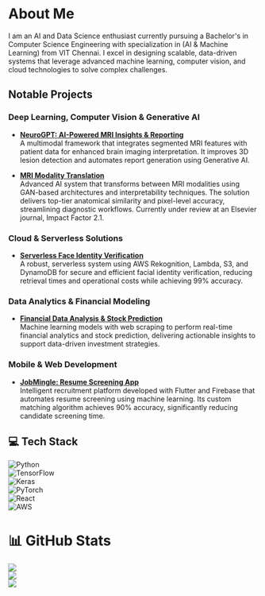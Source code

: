 # About Me

I am an AI and Data Science enthusiast currently pursuing a Bachelor's in Computer Science Engineering with specialization in (AI & Machine Learning) from VIT Chennai. I excel in designing scalable, data-driven systems that leverage advanced machine learning, computer vision, and cloud technologies to solve complex challenges.

## Notable Projects

### Deep Learning, Computer Vision & Generative AI
- **[NeuroGPT: AI-Powered MRI Insights & Reporting](https://github.com/atchudhansg/NeuroGPT-AI-Powered-MRI-Insights-Reporting)**  
  A multimodal framework that integrates segmented MRI features with patient data for enhanced brain imaging interpretation. It improves 3D lesion detection and automates report generation using Generative AI.
  
- **[MRI Modality Translation](https://github.com/atchudhansg/MRI-Modality-Translation)**  
  Advanced AI system that transforms between MRI modalities using GAN-based architectures and interpretability techniques. The solution delivers top-tier anatomical similarity and pixel-level accuracy, streamlining diagnostic workflows. Currently under review at an Elsevier journal, Impact Factor 2.1.

### Cloud & Serverless Solutions
- **[Serverless Face Identity Verification](https://github.com/atchudhansg/Serverless-Face-Identity-Verification-Using-AWS-Rekognition)**  
  A robust, serverless system using AWS Rekognition, Lambda, S3, and DynamoDB for secure and efficient facial identity verification, reducing retrieval times and operational costs while achieving 99% accuracy.

### Data Analytics & Financial Modeling
- **[Financial Data Analysis & Stock Prediction](https://github.com/atchudhansg/Financial-Data-Analysis-Stock-Prediction-with-ML-Web-Scraping)**  
  Machine learning models with web scraping to perform real-time financial analytics and stock prediction, delivering actionable insights to support data-driven investment strategies.

### Mobile & Web Development
- **[JobMingle: Resume Screening App](https://github.com/atchudhansg/jobmingle-resume-screening-app)**  
  Intelligent recruitment platform developed with Flutter and Firebase that automates resume screening using machine learning. Its custom matching algorithm achieves 90% accuracy, significantly reducing candidate screening time.

## 💻 Tech Stack

![Python](https://img.shields.io/badge/Python-3776AB?style=for-the-badge&logo=python&logoColor=white)  
![TensorFlow](https://img.shields.io/badge/TensorFlow-FF6F00?style=for-the-badge&logo=tensorflow&logoColor=white)  
![Keras](https://img.shields.io/badge/Keras-D00000?style=for-the-badge&logo=keras&logoColor=white)  
![PyTorch](https://img.shields.io/badge/PyTorch-EE4C2C?style=for-the-badge&logo=pytorch&logoColor=white)  
![React](https://img.shields.io/badge/React-20232A?style=for-the-badge&logo=react&logoColor=61DAFB)  
![AWS](https://img.shields.io/badge/AWS-232F3E?style=for-the-badge&logo=amazon-aws&logoColor=white)


# 📊 GitHub Stats

![](https://github-readme-stats.vercel.app/api?username=atchudhansg&theme=dark&hide_border=false&include_all_commits=true&count_private=true)  
![](https://github-readme-streak-stats.herokuapp.com/?user=atchudhansg&theme=dark&hide_border=false)  
![](https://github-readme-stats.vercel.app/api/top-langs/?username=atchudhansg&theme=dark&hide_border=false&include_all_commits=true&count_private=true&layout=compact)
